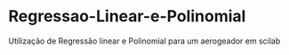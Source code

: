 # Regressao-Linear-e-Polinomial
 Utilização de Regressão linear e Polinomial para um aerogeador em scilab
